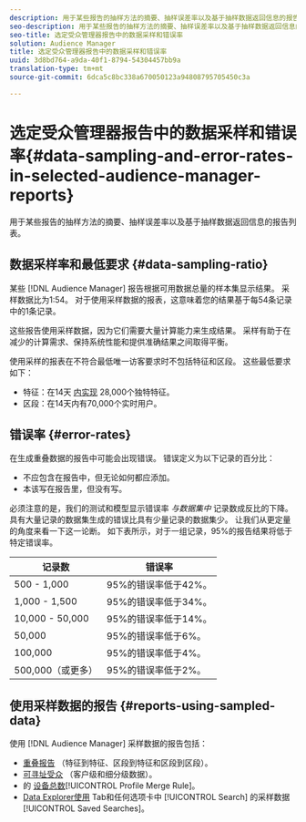 ```yaml
---
description: 用于某些报告的抽样方法的摘要、抽样误差率以及基于抽样数据返回信息的报告列表。
seo-description: 用于某些报告的抽样方法的摘要、抽样误差率以及基于抽样数据返回信息的报告列表。
seo-title: 选定受众管理器报告中的数据采样和错误率
solution: Audience Manager
title: 选定受众管理器报告中的数据采样和错误率
uuid: 3d8bd764-a9da-40f1-8794-54304457bb9a
translation-type: tm+mt
source-git-commit: 6dca5c8bc338a670050123a94808795705450c3a

---
```



# 选定受众管理器报告中的数据采样和错误率{#data-sampling-and-error-rates-in-selected-audience-manager-reports}

用于某些报告的抽样方法的摘要、抽样误差率以及基于抽样数据返回信息的报告列表。

## 数据采样率和最低要求 {#data-sampling-ratio}

某些 [!DNL Audience Manager] 报告根据可用数据总量的样本集显示结果。 采样数据比为1:54。 对于使用采样数据的报表，这意味着您的结果基于每54条记录中的1条记录。

这些报告使用采样数据，因为它们需要大量计算能力来生成结果。 采样有助于在减少的计算需求、保持系统性能和提供准确结果之间取得平衡。

使用采样的报表在不符合最低唯一访客要求时不包括特征和区段。 这些最低要求如下：

* 特征：在14天 [内实现](/help/using/features/traits/trait-and-segment-qualification-reference.md#unique-trait-realizations) 28,000个独特特征。
* 区段：在14天内有70,000个实时用户。

## 错误率 {#error-rates}

在生成重叠数据的报告中可能会出现错误。 错误定义为以下记录的百分比：

* 不应包含在报告中，但无论如何都应添加。
* 本该写在报告里，但没有写。

必须注意的是，我们的测试和模型显示错误率 *与数据集中* 记录数成反比的下降。 具有大量记录的数据集生成的错误比具有少量记录的数据集少。 让我们从更定量的角度来看一下这一论断。 如下表所示，对于一组记录，95%的报告结果将低于特定错误率。

| 记录数 | 错误率 |
|--- |--- |
| 500 - 1,000 | 95%的错误率低于42%。 |
| 1,000 - 1,500 | 95%的错误率低于34%。 |
| 10,000 - 50,000 | 95%的错误率低于14%。 |
| 50,000 | 95%的错误率低于6%。 |
| 100,000 | 95%的错误率低于4%。 |
| 500,000（或更多） | 95%的错误率低于2%。 |

## 使用采样数据的报告 {#reports-using-sampled-data}

使用 [!DNL Audience Manager] 采样数据的报告包括：

* [重叠报告](../reporting/dynamic-reports/dynamic-reports.md#interactive-and-overlap-reports) （特征到特征、区段到特征和区段到区段）。
* [可寻址受众](../features/addressable-audiences.md) （客户级和细分级数据）。
* 的 [设备总数](../features/profile-merge-rules/profile-link-metrics.md#merge-rule-metrics)[!UICONTROL Profile Merge Rule]。
* [Data Explorer使用](../features/data-explorer/data-explorer-signals-search/data-explorer-search-pairs.md) Tab和任何选项卡中 [!UICONTROL Search] 的采样数据 [!UICONTROL Saved Searches]。